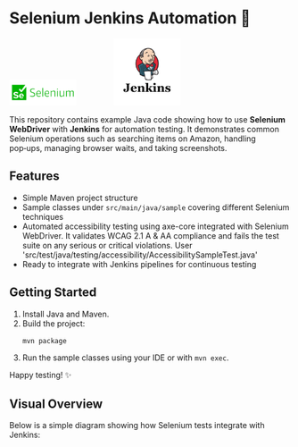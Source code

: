 # Selenium Jenkins Automation 🚀

<!-- Local logos stored in the `images` folder -->
<img src="images/selenium.png" alt="Selenium Logo" width="120"/>&nbsp;&nbsp;&nbsp;&nbsp;&nbsp;&nbsp;&nbsp;&nbsp;&nbsp;&nbsp;&nbsp;&nbsp;&nbsp;&nbsp;&nbsp;&nbsp;&nbsp;<img src="images/jenkins.png" alt="Jenkins Logo" width="120"/>

This repository contains example Java code showing how to use **Selenium WebDriver** with **Jenkins** for automation testing. It demonstrates common Selenium operations such as searching items on Amazon, handling pop‑ups, managing browser waits, and taking screenshots.

## Features
- Simple Maven project structure
- Sample classes under `src/main/java/sample` covering different Selenium techniques
- Automated accessibility testing using axe-core integrated with Selenium WebDriver. It validates WCAG 2.1 A & AA compliance and fails the test suite on any serious or critical violations. User 'src/test/java/testing/accessibility/AccessibilitySampleTest.java'
- Ready to integrate with Jenkins pipelines for continuous testing

## Getting Started
1. Install Java and Maven.
2. Build the project:
   ```bash
   mvn package
   ```
3. Run the sample classes using your IDE or with `mvn exec`.

Happy testing! :sparkles:

## Visual Overview
Below is a simple diagram showing how Selenium tests integrate with Jenkins:

